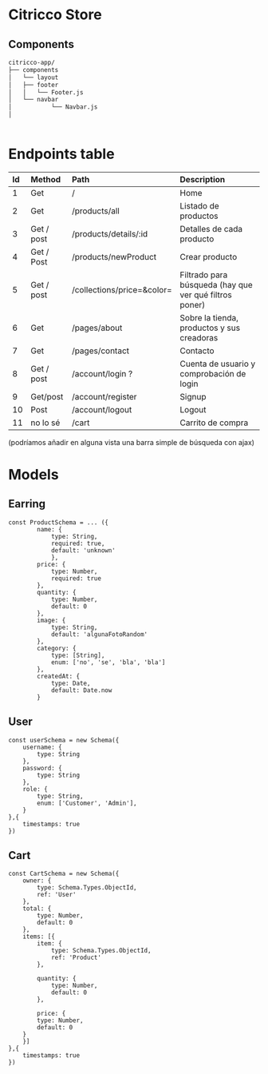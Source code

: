 # Citricco Store



## Components
```bash
citricco-app/
├── components
│   └── layout
│	├── footer
│	│	└── Footer.js		
│	└── navbar
│   		└── Navbar.js
│  
     
```




# Endpoints table

| Id        | Method        | Path                               | Description                |
| :---      |     :---      |    :---                            |  :---                      |
| 1         |   Get       |      /            |Home                      
| 2         |   Get      |       /products/all   | Listado de productos
|3          |     Get / post  |  /products/details/:id      | Detalles de cada producto
|4|Get / Post| /products/newProduct| Crear producto
|5| Get / post | /collections/price=&color=	| Filtrado para  búsqueda (hay que ver qué filtros poner)
| 6        | Get       |  /pages/about       |  Sobre la tienda, productos y  sus creadoras |
| 7         |  Get     |    /pages/contact   | Contacto
| 8         |  Get / post |   /account/login ? | Cuenta de usuario y comprobación de login
|9 | Get/post | /account/register | Signup
|10| Post | /account/logout | Logout
| 11        |     no lo sé   |       /cart   |  Carrito de compra             |

(podríamos añadir en alguna vista una barra simple de búsqueda con ajax)

# Models

## Earring

    const ProductSchema = ... ({
    		name: {
    			type: String, 
    			required: true,
    			default: 'unknown'
    			},
    		price: {
    			type: Number,
    			required: true
    		},
    		quantity: {
	    		type: Number,
	    		default: 0 
	    	},
    		image: {
    			type: String,
    			default: 'algunaFotoRandom'
    		},
    		category: {
    			type: [String],
    			enum: ['no', 'se', 'bla', 'bla']
    		},
    		createdAt: {
	    		type: Date, 
	    		default: Date.now
    		}
    			

## User

    const userSchema = new Schema({
    	username: {
    		type: String
    	},
    	password: {
    		type: String
    	},
    	role: {
    		type: String,
    		enum: ['Customer', 'Admin'],
	    }
    },{
	    timestamps: true
    })


## Cart

    const CartSchema = new Schema({
    	owner: {
    		type: Schema.Types.ObjectId,
    		ref: 'User'
    	},
    	total: {
    		type: Number,
    		default: 0
    	},
    	items: [{
		    item: {
			    type: Schema.Types.ObjectId,
			    ref: 'Product'
		    },
		 
		    quantity: {
			    type: Number,
			    default: 0
		    },
		    
		    price: {
			type: Number,
		    default: 0
	    }
	    }]
    },{
	    timestamps: true
    })
    
